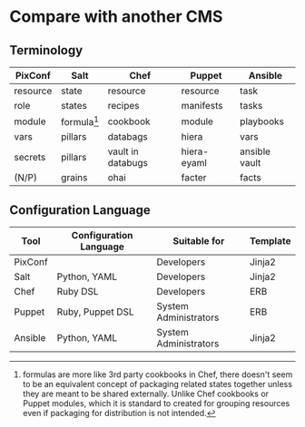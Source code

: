 # Compare with another CMS

## Terminology

| PixConf | Salt | Chef | Puppet | Ansible |
| - | - | - | - | - |
| resource | state | resource | resource | task |
| role | states | recipes | manifests | tasks |
| module | formula[^1] | cookbook | module | playbooks |
| vars | pillars | databags | hiera | vars |
| secrets | pillars | vault in databugs | hiera-eyaml | ansible vault |
| (N/P) | grains | ohai | facter | facts |

[^1]: formulas are more like 3rd party cookbooks in Chef, there doesn't seem to be an equivalent concept of packaging related states together unless they are meant to be shared externally. Unlike Chef cookbooks or Puppet modules, which it is standard to created for grouping resources even if packaging for distribution is not intended.

## Configuration Language

| Tool | Configuration Language | Suitable for | Template |
| - | - | - | - |
| PixConf | | Developers | Jinja2 |
| Salt | Python, YAML | Developers | Jinja2 |
| Chef | Ruby DSL | Developers | ERB |
| Puppet | Ruby, Puppet DSL | System Administrators | ERB |
| Ansible | Python, YAML | System Administrators | Jinja2 |

